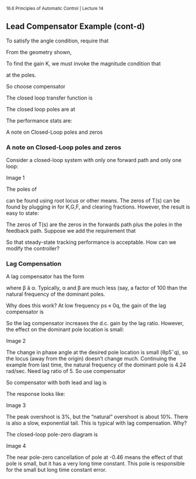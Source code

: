 <sup>16.6 Principles of Automatic Control | Lecture 14</sup>

## Lead Compensator Example (cont-d)

To satisfy the angle condition, require that


From the geometry shown,

To find the gain K, we must invoke the magnitude condition that

at the poles.

So choose compensator


The closed loop transfer function is

The closed loop poles are at



The performance stats are:

A note on Closed-Loop poles and zeros

### A note on Closed-Loop poles and zeros

Consider a closed-loop system with only one forward path and only one loop:

Image 1

The poles of

can be found using root locus or other means.
The zeros of T(s) can be found by plugging in for K,G,F, and clearing fractions. However, the result is easy to state:

The zeros of T(s) are the zeros in the forwards path plus the poles in the feedback path. Suppose we add the requirement that

So that steady-state tracking performance is acceptable. How can we modify the controller?

### Lag Compensation

A lag compensator has the form

where β ă α. Typically, α and β are much less (say, a factor of 100 than the natural frequency of the dominant poles.

Why does this work? At low frequency ps « 0q, the gain of the lag compensator is

So the lag compensator increases the d.c. gain by the lag ratio. However, the effect on the dominant pole location is small:

Image 2

The change in phase angle at the desired pole location is small (θp5˝q), so the locus (away from the origin) doesn’t change much.
Continuing the example from last time, the natural frequency of the dominant pole is 4.24 rad/sec. Need lag ratio of 5. So use compensator

So compensator with both lead and lag is

The response looks like:

Image 3

The peak overshoot is 3%, but the “natural” overshoot is about 10%. There is also a slow, exponential tail. This is typical with lag compensation. Why?

The closed-loop pole-zero diagram is

Image 4

The near pole-zero cancellation of pole at -0.46 means the effect of that pole is small, but it has a very long time constant. This pole is responsible for the small but long time constant error.
